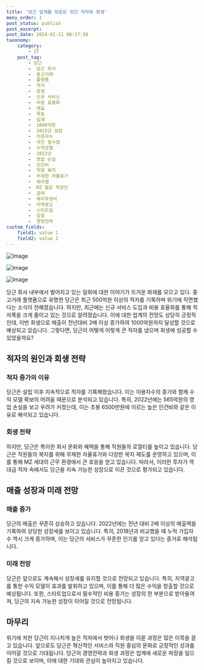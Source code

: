```yaml
---
title: '당근 업계를 뒤흔든 잇단 적자와 회생'
menu_order: 1
post_status: publish
post_excerpt: 
post_date: 2024-02-11 00:17:50
taxonomy:
    category:
        - IT
    post_tag:
        - 당근
        -  당근 회사
        -  중고거래
        -  플랫폼
        -  적자
        -  회생
        -  신규 서비스
        -  비용 효율화
        -  매출
        -  목표
        -  업계
        -  1000억원
        -  2015년 설립
        -  이용자수
        -  국민 필수앱
        -  수익모델
        -  2022년
        -  영업 손실
        -  인건비
        -  직원 복지
        -  무제한 자율휴가
        -  워라밸
        -  MZ 젊은 직장인
        -  급여
        -  복리후생비
        -  지역광고
        -  스타트업
        -  성장
        -  경영전략
custom_fields:
    field1: value 1
    field2: value 2
---
```


![Image](https://imgnews.pstatic.net/image/016/2024/02/10/20240210050064_0_20240210200101239.jpg?type=w647)

![Image](https://imgnews.pstatic.net/image/016/2024/02/10/20240210050065_0_20240210200101242.jpg?type=w647)

![Image](https://imgnews.pstatic.net/image/016/2024/02/10/20240210050066_0_20240210200101246.jpg?type=w647)

당근 회사 내부에서 벌어지고 있는 일화에 대한 이야기가 뜨거운 화제를 모으고 있다. 중고거래 플랫폼으로 유명한 당근은 최근 500억원 이상의 적자를 기록하며 위기에 직면했다는 소식이 전해졌습니다. 하지만, 최근에는 신규 서비스 도입과 비용 효율화를 통해 적자폭을 크게 줄이고 있는 것으로 알려졌습니다. 이에 대한 업계의 전망도 상당히 긍정적인데, 이번 회생으로 매출이 전년대비 2배 이상 증가하여 1000억원까지 달성할 것으로 예상되고 있습니다. 그렇다면, 당근이 어떻게 이렇게 큰 적자를 냈으며 회생에 성공할 수 있었을까요?
## 적자의 원인과 회생 전략
### 적자 증가의 이유
당근은 설립 이후 지속적으로 적자를 기록해왔습니다. 이는 이용자수의 증가와 함께 수익 모델 확보의 어려움 때문으로 분석되고 있습니다. 특히, 2022년에는 565억원의 영업 손실을 보고 우려가 커졌는데, 이는 초봉 6500만원에 이르는 높은 인건비와 같은 이유로 해석되고 있습니다.
### 회생 전략
하지만, 당근은 특이한 회사 문화와 혜택을 통해 직원들의 로열티를 높이고 있습니다. 당근은 직원들의 복지를 위해 무제한 자율휴가와 다양한 복지 제도를 운영하고 있으며, 이를 통해 MZ 세대의 근무 환경에서 큰 호응을 얻고 있습니다. 따라서, 이러한 투자가 역대급 적자 속에서도 당근을 지속 가능한 성장으로 이끈 것으로 평가되고 있습니다.
## 매출 성장과 미래 전망
### 매출 증가
당근의 매출은 꾸준히 상승하고 있습니다. 2022년에는 전년 대비 2배 이상의 매출액을 기록하여 상당한 성장세를 보이고 있습니다. 특히, 2018년과 비교했을 때 누적 가입자수 역시 크게 증가하며, 이는 당근의 서비스가 꾸준한 인기를 얻고 있다는 증거로 해석됩니다.
### 미래 전망
당근은 앞으로도 계속해서 성장세를 유지할 것으로 전망되고 있습니다. 특히, 지역광고를 통한 수익 모델이 효과를 발휘하고 있으며, 이를 통해 더 많은 수익을 창출할 것으로 예상됩니다. 또한, 스타트업으로서 필수적인 비용 증가는 성장의 한 부분으로 받아들여져, 당근의 지속 가능한 성장이 이어질 것으로 전망됩니다.
## 마무리
위기에 처한 당근이 지나치게 높은 적자에서 벗어나 회생을 이룬 과정은 많은 이목을 끌고 있습니다. 앞으로도 당근은 혁신적인 서비스와 직원 중심의 문화로 긍정적인 성과를 이어갈 것으로 기대됩니다. 당근의 경영전략과 회생 과정은 업계에 새로운 파장을 일으킬 것으로 보이며, 이에 대한 기대와 관심이 높아지고 있습니다.
